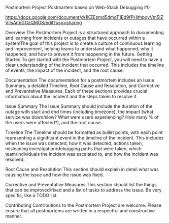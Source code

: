 Postmortem Project
Postmartem based on Web-Stack Debugging #0

https://docs.google.com/document/d/1KZEzmd5dmoT1Ed9fPHithpoyVm5lZViIsAnbGGzQMG8/edit?usp=sharing

Overview
The Postmortem Project is a structured approach to documenting and learning from incidents or outages that have occurred within a systemThe goal of this project is to create a culture of continuous learning and improvement, helping teams to understand what happened, why it happened, and how to prevent it from happening in the future.
Getting Started
To get started with the Postmortem Project, you will need to have a clear understanding of the incident that occurred. This includes the timeline of events, the impact of the incident, and the root cause.

Documentation
The documentation for a postmortem includes an Issue Summary, a detailed Timeline, Root Cause and Resolution, and Corrective and Preventative Measures. Each of these sections provides crucial information about the incident and the steps taken to resolve it.

Issue Summary
The Issue Summary should include the duration of the outage with start and end times (including timezone), the impact (what service was down/slow? What were users experiencing? How many % of the users were affected?), and the root cause.

Timeline
The Timeline should be formatted as bullet points, with each point representing a significant event in the timeline of the incident. This includes when the issue was detected, how it was detected, actions taken, misleading investigation/debugging paths that were taken, which team/individuals the incident was escalated to, and how the incident was resolved.

Root Cause and Resolution
This section should explain in detail what was causing the issue and how the issue was fixed.

Corrective and Preventative Measures
This section should list the things that can be improved/fixed and a list of tasks to address the issue. Be very specific, like a TODO list.

Contributing
Contributions to the Postmortem Project are welcome. Please ensure that all postmortems are written in a respectful and constructive manner.
